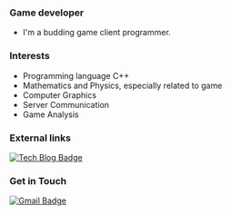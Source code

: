 ### Game developer
* I'm a budding game client programmer.

### Interests
* Programming language C++
* Mathematics and Physics, especially related to game
* Computer Graphics
* Server Communication
* Game Analysis

### External links
[![Tech Blog Badge](http://img.shields.io/badge/-Github%20blog-black?logo=github&color=#2D8C3C&link=https://zvcq.github.io/)](https://zvcq.github.io/)

### Get in Touch
[![Gmail Badge](https://img.shields.io/badge/Gmail-d14836?logo=Gmail&logoColor=white&link=mailto:zvcq.github@gmail.com)](mailto:zvcq.github@gmail.com)
